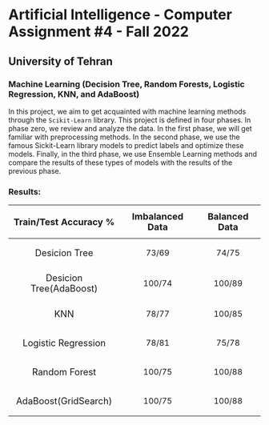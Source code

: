 # Artificial Intelligence - Computer Assignment #4 - Fall 2022
## University of Tehran
### Machine Learning (Decision Tree, Random Forests, Logistic Regression, KNN, and AdaBoost)

In this project, we aim to get acquainted with machine learning methods through the `Scikit-Learn` library. This project is defined in four phases. In phase zero, we review and analyze the data. In the first phase, we will get familiar with preprocessing methods. In the second phase, we use the famous Sickit-Learn library models to predict labels and optimize these models. Finally, in the third phase, we use Ensemble Learning methods and compare the results of these types of models with the results of the previous phase.

### Results:
|  <font size="4"> $$\text{Train/Test Accuracy \%}$$| <font size="4"> $$\text{Imbalanced Data}$$ | <font size="4"> $$\text{Balanced Data}$$     
|:-------------------|:------------------------------------|:---------------------------|
| <font size="4"> $$\text{Desicion Tree}$$|  <p align = center>$73/69$   |     <p align = center>$74/75$   
| <font size="4"> $$\text{Desicion Tree(AdaBoost)}$$ |   <p align = center> $100/74$   |   <p align = center>   $100/89$    
| <font size="4"> $$\text{KNN}$$ |  <p align = center> $78/77$   | <p align = center>     $100/85$    
|<font size="4">  $$\text{Logistic Regression}$$ |  <p align = center> $78/81$   |    <p align = center>  $75/78$    
| <font size="4"> $$\text{Random Forest}$$ | <p align = center>  $100/75$   | <p align = center>$100/88$  
| <font size="4"> $$\text{AdaBoost(GridSearch)}$$ | <p align = center>  $100/75$   | <p align = center>$100/88$  
